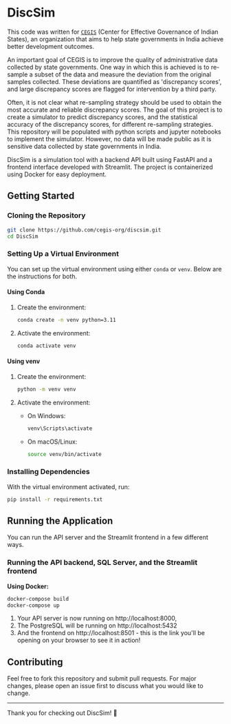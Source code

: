 # DiscSim

This code was written for [`CEGIS`](https://www.cegis.org/) (Center for Effective Governance of Indian States), an organization that aims to help state governments in India achieve better development outcomes.

An important goal of CEGIS is to improve the quality of administrative data collected by state governments. One way in which this is achieved is to re-sample a subset of the data and measure the deviation from the original samples collected. These deviations are quantified as 'discrepancy scores', and large discrepancy scores are flagged for intervention by a third party.

Often, it is not clear what re-sampling strategy should be used to obtain the most accurate and reliable discrepancy scores. The goal of this project is to create a simulator to predict discrepancy scores, and the statistical accuracy of the discrepancy scores, for different re-sampling strategies. This repository will be populated with python scripts and jupyter notebooks to implement the simulator. However, no data will be made public as it is sensitive data collected by state governments in India.

DiscSim is a simulation tool with a backend API built using FastAPI and a frontend interface developed with Streamlit. The project is containerized using Docker for easy deployment.

## Getting Started

### Cloning the Repository

```bash
git clone https://github.com/cegis-org/discsim.git
cd DiscSim
```

### Setting Up a Virtual Environment

You can set up the virtual environment using either `conda` or `venv`. Below are the instructions for both.

#### Using Conda

1. Create the environment:

   ```bash
   conda create -n venv python=3.11
   ```

2. Activate the environment:

   ```bash
   conda activate venv
   ```

#### Using venv

1. Create the environment:

   ```bash
   python -m venv venv
   ```

2. Activate the environment:

   - On Windows:

     ```bash
     venv\Scripts\activate
     ```

   - On macOS/Linux:

     ```bash
     source venv/bin/activate
     ```

### Installing Dependencies

With the virtual environment activated, run:

```bash
pip install -r requirements.txt
```

## Running the Application

You can run the API server and the Streamlit frontend in a few different ways.

### Running the API backend, SQL Server, and the Streamlit frontend

**Using Docker:**

   ```bash
   docker-compose build
   docker-compose up
   ```

1. Your API server is now running on http://localhost:8000,
2. The PostgreSQL will be running on http://localhost:5432
3. And the frontend on http://localhost:8501 - this is the link you'll be opening on your browser to see it in action!

## Contributing

Feel free to fork this repository and submit pull requests. For major changes, please open an issue first to discuss what you would like to change.

---

Thank you for checking out DiscSim! 🚀
